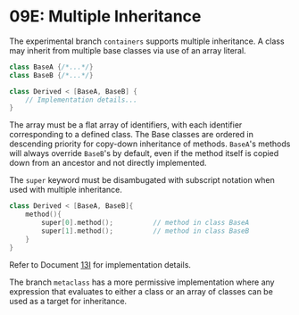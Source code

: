 # 09E: Multiple Inheritance

The experimental branch `containers` supports multiple inheritance. A class may inherit from multiple base classes via use of an array literal.

```c++
class BaseA {/*...*/}
class BaseB {/*...*/}

class Derived < [BaseA, BaseB] {
    // Implementation details...
}
```

The array must be a flat array of identifiers, with each identifier corresponding to a defined class. The Base classes are ordered in descending priority for copy-down inheritance of methods. `BaseA`'s methods will always override `BaseB`'s by default, even if the method itself is copied down from an ancestor and not directly implemented.

The `super` keyword must be disambugated with subscript notation when used with multiple inheritance.

```c++
class Derived < [BaseA, BaseB]{
    method(){
        super[0].method();          // method in class BaseA
        super[1].method();          // method in class BaseB
    }
}
```

Refer to Document [13I](../internal/13I_MultipleInheritance.md) for implementation details.

The branch `metaclass` has a more permissive implementation where any expression that evaluates to either a class or an array of classes can be used as a target for inheritance.